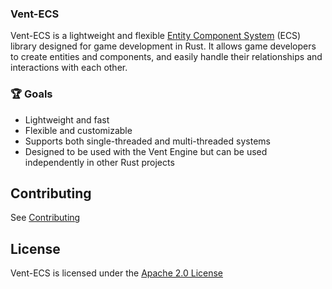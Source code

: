 ### Vent-ECS

Vent-ECS is a lightweight and
flexible [Entity Component System](https://en.wikipedia.org/wiki/Entity_component_system) (ECS) library designed for
game development in Rust. It allows game developers to create entities and components, and easily handle their
relationships and interactions with each other.

### 🏆 Goals

- Lightweight and fast
- Flexible and customizable
- Supports both single-threaded and multi-threaded systems
- Designed to be used with the Vent Engine but can be used independently in other Rust projects

## Contributing

See [Contributing](../../CONTRIBUTING.md)

## License

Vent-ECS is licensed under the [Apache 2.0 License](../../LICENSE)
